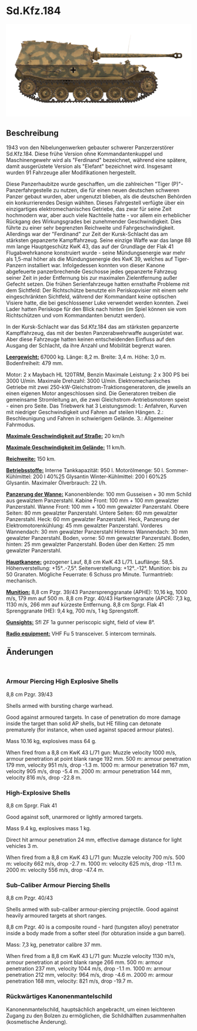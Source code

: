 # Sd.Kfz.184

![_sdkfz184](../images/_sdkfz184.png)

## Beschreibung

1943 von den Nibelungenwerken gebauter schwerer Panzerzerstörer Sd.Kfz.184. Diese frühe Version ohne Kommandantenkuppel und Maschinengewehr wird als "Ferdinand" bezeichnet, während eine spätere, damit ausgerüstete Version als "Elefant" bezeichnet wird. Insgesamt wurden 91 Fahrzeuge aller Modifikationen hergestellt.

Diese Panzerhaubitze wurde geschaffen, um die zahlreichen "Tiger (P)"-Panzerfahrgestelle zu nutzen, die für einen neuen deutschen schweren Panzer gebaut wurden, aber ungenutzt blieben, als die deutschen Behörden ein konkurrierendes Design wählten. Dieses Fahrgestell verfügte über ein einzigartiges elektromechanisches Getriebe, das zwar für seine Zeit hochmodern war, aber auch viele Nachteile hatte - vor allem ein erheblicher Rückgang des Wirkungsgrades bei zunehmender Geschwindigkeit. Dies führte zu einer sehr begrenzten Reichweite und Fahrgeschwindigkeit. Allerdings war der "Ferdinand" zur Zeit der Kursk-Schlacht das am stärksten gepanzerte Kampffahrzeug. Seine einzige Waffe war das lange 88 mm lange Hauptgeschütz KwK 43, das auf der Grundlage der Flak 41 Flugabwehrkanone konstruiert wurde - seine Mündungsenergie war mehr als 1,5-mal höher als die Mündungsenergie des KwK 39, welches auf Tiger-Panzern installiert war. Infolgedessen konnten von dieser Kanone abgefeuerte panzerbrechende Geschosse jedes gepanzerte Fahrzeug seiner Zeit in jeder Entfernung bis zur maximalen Zielentfernung außer Gefecht setzen. Die frühen Serienfahrzeuge hatten ernsthafte Probleme mit dem Sichtfeld: Der Richtschütze benutzte ein Periskopvisier mit einem sehr eingeschränkten Sichtfeld, während der Kommandant keine optischen Visiere hatte, die bei geschlossener Luke verwendet werden konnten. Zwei Lader hatten Periskope für den Blick nach hinten (im Spiel können sie vom Richtschützen und vom Kommandanten benutzt werden).

In der Kursk-Schlacht war das Sd.Kfz.184 das am stärksten gepanzerte Kampffahrzeug, das mit der besten Panzerabwehrwaffe ausgerüstet war. Aber diese Fahrzeuge hatten keinen entscheidenden Einfluss auf den Ausgang der Schlacht, da ihre Anzahl und Mobilität begrenzt waren.

<b><u>Leergewicht:</u></b> 67000 kg.
Länge: 8,2 m.
Breite: 3,4 m.
Höhe: 3,0 m.
Bodenfreiheit: 479 mm.

Motor: 2 x Maybach HL 120TRM, Benzin
Maximale Leistung: 2 x 300 PS bei 3000 U/min.
Maximale Drehzahl: 3000 U/min.
Elektromechanisches Getriebe mit zwei 250-kW-Gleichstrom-Traktionsgeneratoren, die jeweils an einen eigenen Motor angeschlossen sind. Die Generatoren treiben die gemeinsame Stromleitung an, die zwei Gleichstrom-Antriebsmotoren speist - einen pro Seite.
Das Triebwerk hat 3 Leistungsmodi:
1.: Anfahren, Kurven mit niedriger Geschwindigkeit und Fahren auf steilen Hängen.
2.: Beschleunigung und Fahren in schwierigem Gelände.
3.: Allgemeiner Fahrmodus.

<b><u>Maximale Geschwindigkeit auf Straße:</u></b> 20 km/h

<b><u>Maximale Geschwindigkeit im Gelände:</u></b> 11 km/h.

<b><u>Reichweite:</u></b> 150 km.

<b><u>Betriebsstoffe:</u></b>
Interne Tankkapazität: 950 l.
Motorölmenge: 50 l.
Sommer-Kühlmittel: 200 l 40%25 Glysantin
Winter-Kühlmittel: 200 l 60%25 Glysantin.
Maximaler Ölverbrauch: 22 l/h.

<b><u>Panzerung der Wanne:</u></b>
Kanonenblende: 100 mm Gusseisen + 30 mm Schild aus gewalztem Panzerstahl.
Kabine Front: 100 mm + 100 mm gewalzter Panzerstahl. 
Wanne Front: 100 mm + 100 mm gewalzter Panzerstahl.
Obere Seiten: 80 mm gewalzter Panzerstahl.
Untere Seiten: 60 mm gewalzter Panzerstahl.
Heck: 60 mm gewalzter Panzerstahl.
Heck, Panzerung der Elektromotorenkühlung: 45 mm gewalzter Panzerstahl.
Vorderes Wannendach: 30 mm gewalzter Panzerstahl
Hinteres Wannendach: 30 mm gewalzter Panzerstahl.
Boden, vorne: 50 mm gewalzter Panzerstahl.
Boden, hinten: 25 mm gewalzter Panzerstahl.
Boden über den Ketten: 25 mm gewalzter Panzerstahl.

<b><u>Hauptkanone:</u></b> gezogener Lauf, 8,8 cm KwK 43 L/71.
Lauflänge: 58,5.
Höhenverstellung: +15°..-7,5°.
Seitenverstellung: +12°..-12°.
Munition: bis zu 50 Granaten.
Mögliche Feuerrate: 6 Schuss pro Minute.
Turmantrieb: mechanisch.

<b><u>Munition:</u></b>
8,8 cm Pzgr. 39/43 Panzersprenggranate (APHE): 10,16 kg, 1000 m/s, 179 mm auf 500 m.
8,8 cm Pzgr. 40/43 Hartkerngranate (APCR): 7,3 kg, 1130 m/s, 266 mm auf kürzeste Entfernung.
8,8 cm Sprgr. Flak 41 Sprenggranate (HE): 9,4 kg, 700 m/s, 1 kg Sprengstoff.

<b><u>Gunsights:</u></b>
Sfl ZF 1a gunner periscopic sight, field of view 8°.

<b><u>Radio equipment:</u></b>
VHF Fu 5 transceiver.
5 intercom terminals.


## Änderungen
﻿

### Armour Piercing High Explosive Shells

8,8 cm Pzgr. 39/43

Shells armed with bursting charge warhead.

Good against armoured targets. In case of penetration do more damage inside the target than solid AP shells, but HE filling can detonate prematurely (for instance, when used against spaced armour plates).

Mass 10.16 kg, explosives mass 64 g.

When fired from a 8,8 cm KwK 43 L/71 gun:
Muzzle velocity 1000 m/s, armour penetration at point blank range 192 mm.
500 m: armour penetration 179 mm, velocity 951 m/s, drop -1.3 m.
1000 m: armour penetration 167 mm, velocity 905 m/s, drop -5.4 m.
2000 m: armour penetration 144 mm, velocity 816 m/s, drop -22.8 m.﻿

### High-Explosive Shells

8,8 cm Sprgr. Flak 41

Good against soft, unarmored or lightly armored targets.

Mass 9.4 kg, explosives mass 1 kg.

Direct hit armour penetration 24 mm, effective damage distance for light vehicles 3 m.

When fired from a 8,8 cm KwK 43 L/71 gun:
Muzzle velocity 700 m/s.
500 m: velocity 662 m/s, drop -2.7 m.
1000 m: velocity 625 m/s, drop -11.1 m.
2000 m: velocity 556 m/s, drop -47.4 m.﻿

### Sub-Caliber Armour Piercing Shells

8,8 cm Pzgr. 40/43

Shells armed with sub-caliber armour-piercing projectile. Good against heavily armoured targets at short ranges.

8,8 cm Pzgr. 40 is a composite round - hard (tungsten alloy) penetrator inside a body made from a softer steel (for obturation inside a gun barrel).

Mass: 7,3 kg, penetrator calibre 37 mm.

When fired from a 8,8 cm KwK 43 L/71 gun:
Muzzle velocity 1130 m/s, armour penetration at point blank range 266 mm.
500 m: armour penetration 237 mm, velocity 1044 m/s, drop -1.1 m.
1000 m: armour penetration 212 mm, velocity: 964 m/s, drop -4.6 m.
2000 m: armour penetration 168 mm, velocity: 821 m/s, drop -19.7 m.﻿

### Rückwärtiges Kanonenmantelschild

Kanonenmantelschild, hauptsächlich angebracht, um einen leichteren Zugang zu den Bolzen zu ermöglichen, die Schildhälften zusammenhalten (kosmetische Änderung).
